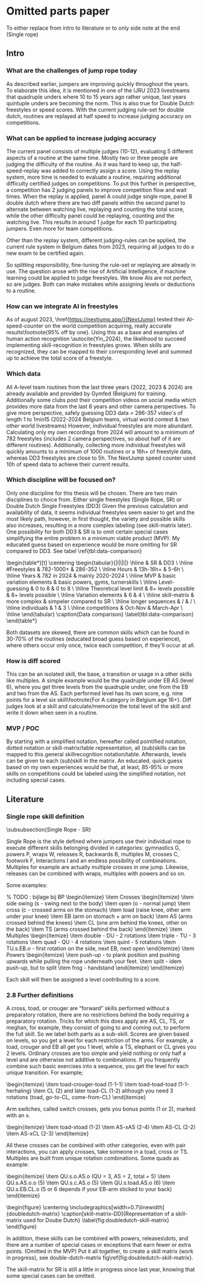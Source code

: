 # Omitted parts paper

To either replace from intro to literature or to only side note at the end (Single rope)

## Intro

### What are the challenges of jump rope today

As described earlier, jumpers are improving quickly throughout the years. To elaborate this idea, it is mentioned in one of the IJRU 2023 livestreams that quadruple unders where 10 to 15 years ago rather unique, last years quintuple unders are becoming the norm. This is also true for Double Dutch freestyles or speed scores. With the current judging rule-set for double dutch, routines are replayed at half speed to increase judging accuracy on competitions.

### What can be applied to increase judging accuracy

The current panel consists of multiple judges (10-12), evaluating 5 different aspects of a routine at the same time. Mostly two or three people are judging the difficulty of the routine. As it was hard to keep up, the half-speed-replay was added to correctly assign a score.
Using the replay system, more time is needed to evaluate a routine, requiring additional difficulty certified judges on competitions. To put this further in perspective, a competition has 2 judging panels to improve competition flow and wait times. When the replay is applied, panel A could judge single rope, panel B double dutch where there are two diff panels within the second panel to alternate between watching live, replaying and counting the total score, while the other difficulty panel could be replaying, counting and the watching live. This results in around 1 judge for each 10 participating jumpers. Even more for team competitions.

Other than the replay system, different judging-rules can be applied, the current rule system in Belgium dates from 2023, requiring all judges to do a new exam to be certified again.

So splitting responsibility, fine-tuning the rule-set or replaying are already in use. The question arose with the rise of Artificial Intelligence, if machine learning could be applied to judge freestyles. We know AIs are not perfect, so are judges. Both can make mistakes while assigning levels or deductions to a routine.

### How can we integrate AI in freestyles

As of august 2023, \href{https://nextjump.app/}{NextJump} tested their AI-speed-counter on the world competition acquiring, really accurate results\footnote{95\% off by one}. Using this as a base and examples of human action recognition \autocite{Yin_2024}, the likelihood to succeed implementing skill-recognition in freestyles grows.
When skills are recognized, they can be mapped to their corresponding level and summed up to achieve the total score of a freestyle.

### Which data

All A-level team routines from the last three years (2022, 2023 \& 2024) are already available and provided by Gymfed (Belgium) for training. Additionally some clubs post their competition videos on social media which provides more data from the last 8 years and other camera perspectives.
To give more perspective, safely guessing DD3 data = 286-357 video's of length 1 to 1min15 (2022-2024 Belgium teams, virtual world contest \& two other world livestreams)
However, individual freestyles are more abundant. Calculating only my own recordings from 2024 will amount to a minimum of 782 freestyles (includes 2 camera perspectives, so about half of it are different routines). Additionally, collecting more individual freestyles will quickly amounts to a minimum of 1000 routines or a 16h+ of freestyle data, whereas DD3 freestyles are close to 5h. The NextJump speed counter used 10h of speed data to achieve their current results.

### Which discipline will be focused on?

Only one discipline for this thesis will be chosen.
There are two main disciplines to choice from. Either single freestyles (Single Rope, SR) or Double Dutch Single Freestyles (DD3)
Given the previous calculation and availability of data, it seems individual freestyles seem easier to get and the most likely path, however, in first thought, the variety and possible skills also increases, resulting in a more complex labeling (see skill-matrix later). One possibility for both DD3 \& SR is to omit certain special cases simplifying the entire problem in a minimum viable product (MVP). My educated guess based on experience would be more omitting for SR compared to DD3. See tabel \ref{tbl:data-comparison}

\begin{table*}[t]
    \centering
    \begin{tabular}{|l|l|l|}
        \hline
        & SR & DD3 \\ \hline
        \#Freestyles & 782-1000+ & 286-352 \\ \hline
        Hours & 13h-16h+ & 5-6h \\ \hline
        Years & 782 in 2024 & mainly 2020-2024 \\ \hline
        MVP & basic variation elements & basic powers, gyms, turnerskills \\ \hline
        Level-guessing & 0 to 8 & 0 to 8 \\ \hline
        Theoretical level limit & 8+ levels possible & 8+ levels possible \\ \hline
        Variation elements & 6 & 4 \\ \hline
        skill-matrix & more complex & simpeler compared to SR \\ \hline
        longer sequences & / & / \\ \hline
        individuals & 1 & 3 \\ \hline
        competitions & Oct-Nov & March-Apr \\ \hline
    \end{tabular}
    \caption{Data comparison}
    \label{tbl:data-comparison}
\end{table*}

Both datasets are skewed, there are common skills which can be found in 30-70\% of the routines (educated broad guess based on experience), where others occur only once, twice each competition, if they'll occur at all.

### How is diff scored

This can be an isolated skill, the base, a transition or usage in a other skills like multiples. A simple example would be the quadruple under EB AS (level 6), where you get three levels from the quadruple under, one from the EB and two from the AS. Each performed level has its own score, e.g. nine points for a level six skill\footnote{For A category in Belgium age 16+}. Diff judges look at a skill and calculate/memorize the total level of the skill and write it down when seen in a routine.

### MVP / POC

By starting with a simplified notation, hereafter called pointified notation, dotted notation or skill-matrix/table representation, all (sub)skills can be mapped to this general skillrecognition notation/table.
Afterwards, levels can be given to each (sub)skill in the matrix.
An educated, quick guess based on my own experiences would be that, at least, 85-95\% or more skills on competitions could be labeled using the simplified notation, not including special cases.

## Literature

### Single rope skill definition

\subsubsection{Single Rope - SR}

Single Rope is the style defined where jumpers use their individual rope to execute different skills belonging divided in categories: gymnastics G, powers P, wraps W, releases R, backwards B, multiples M, crosses C, footwork F, Interactions I and an endless possibility of combinations. Multiples for example are actually multiple crosses in one jump. Likewise, releases can be combined with wraps, multiples with powers and so on.

Some examples:

% TODO : bijlage bij BP
\begin{itemize}
    \item Crosses
    \begin{itemize}
        \item side swing (s - swing next to the body)
        \item open (o - normal jump)
        \item cross (c - crossed arms on the stomach)
        \item toad (raise knee, other arm under your knee)
        \item EB (arm on stomach + arm on back)
        \item AS (arms crossed behind the knees)
        \item CL (one arm behind the knees, other on the back)
        \item TS (arms crossed behind the back)
    \end{itemize}
    \item Multiples
    \begin{itemize}
        \item double - DU - 2 rotations
        \item triple - TU - 3 rotations
        \item quad - QU - 4 rotations
        \item quint - 5 rotations
        \item TU.s.EB.o - first rotation on the side, next EB, next open
    \end{itemize}
    \item Powers
    \begin{itemize}
        \item push-up - to plank position and pushing upwards while pulling the rope underneath your feet.
        \item split - idem push-up, but to split
        \item frog - handstand
    \end{itemize}
\end{itemize}

Each skill will then be assigned a level contributing to a score. 

### 2.8 Further definitions

A cross, toad, or crouger are “forward” skills performed without a preparatory rotation, there are no restrictions behind the body requiring a preparatory rotation. Tricks for which this does apply are AS, CL, TS, or meghan, for example, they consist of going to and coming out, to perform the full skill. So we label both parts as a sub-skill. Scores are given based on levels, so you get a level for each restriction of the arms. For example, a toad, crouger and EB all get you 1 level, while a TS, elephant or CL gives you 2 levels.
Ordinary crosses are too simple and yield nothing or only half a level and are otherwise not additive to combinations. If you frequently combine such basic exercises into a sequence, you get the level for each unique transition. For example;


\begin{itemize}
    \item toad-crouger-toad (1-1-1)
    \item toad-toad-toad (1-1-herhaling)
    \item CL (2) and later toad-CL (1-2) although you need 3 rotations (toad, go-to-CL, come-from-CL)
\end{itemize}

Arm switches, called switch crosses, gets you bonus points (1 or 2), marked with an x.

\begin{itemize}
    \item toad-xtoad (1-2)
    \item AS-xAS (2-4)
    \item AS-CL (2-2)
    \item AS-xCL (2-3)
\end{itemize}

All these crosses can be combined with other categories, even with pair interactions, you can apply crosses, take someone in a toad, cross or TS.
Multiples are built from unique rotation combinations. Some quads as example:

\begin{itemize}
    \item QU.s.o.AS.o (QU = 3, AS = 2, total = 5)
    \item QU.s.AS.o.o (5)
    \item QU.s.c.AS.o (5)
    \item QU.s.toad.AS.o (6)
    \item QU.s.EB.CL.o (5 or 6 depends if your EB-arm sticked to your back)
\end{itemize}

\begin{figure}
    \centering
    \includegraphics[width=0.7\linewidth]{doubledutch-matrix}
    \caption[skill-matrix-DD]{Representation of a skill-matrix used for Doube Dutch}
    \label{fig:doubledutch-skill-matrix}
\end{figure}

In addition, these skills can be combined with powers, releases\dots, and there are a number of special cases or exceptions that earn fewer or extra points. (Omitted in the MVP)
Put it all together, to create a skill matrix (work in progress), see double-dutch-matrix fig\ref{fig:doubledutch-skill-matrix}.

The skill-matrix for SR is still a little in progress since last year, knowing that some special cases can be omitted.
